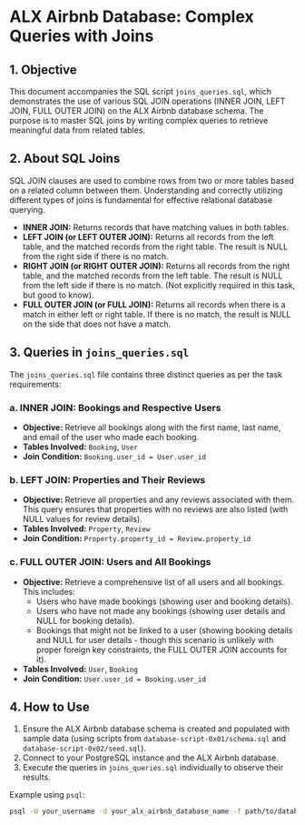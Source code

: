 # ALX Airbnb Database: Complex Queries with Joins

## 1. Objective

This document accompanies the SQL script `joins_queries.sql`, which demonstrates the use of various SQL JOIN operations (INNER JOIN, LEFT JOIN, FULL OUTER JOIN) on the ALX Airbnb database schema. The purpose is to master SQL joins by writing complex queries to retrieve meaningful data from related tables.

## 2. About SQL Joins

SQL JOIN clauses are used to combine rows from two or more tables based on a related column between them. Understanding and correctly utilizing different types of joins is fundamental for effective relational database querying.

*   **INNER JOIN:** Returns records that have matching values in both tables.
*   **LEFT JOIN (or LEFT OUTER JOIN):** Returns all records from the left table, and the matched records from the right table. The result is NULL from the right side if there is no match.
*   **RIGHT JOIN (or RIGHT OUTER JOIN):** Returns all records from the right table, and the matched records from the left table. The result is NULL from the left side if there is no match. (Not explicitly required in this task, but good to know).
*   **FULL OUTER JOIN (or FULL JOIN):** Returns all records when there is a match in either left or right table. If there is no match, the result is NULL on the side that does not have a match.

## 3. Queries in `joins_queries.sql`

The `joins_queries.sql` file contains three distinct queries as per the task requirements:

### a. INNER JOIN: Bookings and Respective Users
*   **Objective:** Retrieve all bookings along with the first name, last name, and email of the user who made each booking.
*   **Tables Involved:** `Booking`, `User`
*   **Join Condition:** `Booking.user_id = User.user_id`

### b. LEFT JOIN: Properties and Their Reviews
*   **Objective:** Retrieve all properties and any reviews associated with them. This query ensures that properties with no reviews are also listed (with NULL values for review details).
*   **Tables Involved:** `Property`, `Review`
*   **Join Condition:** `Property.property_id = Review.property_id`

### c. FULL OUTER JOIN: Users and All Bookings
*   **Objective:** Retrieve a comprehensive list of all users and all bookings. This includes:
    *   Users who have made bookings (showing user and booking details).
    *   Users who have not made any bookings (showing user details and NULL for booking details).
    *   Bookings that might not be linked to a user (showing booking details and NULL for user details - though this scenario is unlikely with proper foreign key constraints, the FULL OUTER JOIN accounts for it).
*   **Tables Involved:** `User`, `Booking`
*   **Join Condition:** `User.user_id = Booking.user_id`

## 4. How to Use

1.  Ensure the ALX Airbnb database schema is created and populated with sample data (using scripts from `database-script-0x01/schema.sql` and `database-script-0x02/seed.sql`).
2.  Connect to your PostgreSQL instance and the ALX Airbnb database.
3.  Execute the queries in `joins_queries.sql` individually to observe their results.

Example using `psql`:
```bash
psql -U your_username -d your_alx_airbnb_database_name -f path/to/database-adv-script/joins_queries.sql